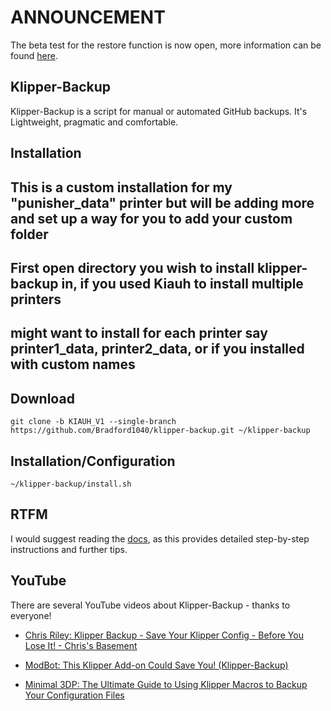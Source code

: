 # ANNOUNCEMENT

The beta test for the restore function is now open, more information can be found [here](https://github.com/Staubgeborener/Klipper-Backup/discussions/143).

## Klipper-Backup

Klipper-Backup is a script for manual or automated GitHub backups. It's Lightweight, pragmatic and comfortable.

## Installation

## This is a custom installation for my "punisher_data" printer but will be adding more and set up a way for you to add your custom folder

## First open directory you wish to install klipper-backup in, if you used Kiauh to install multiple printers

## might want to install for each printer say printer1_data, printer2_data, or if you installed with custom names

## Download

```shell
git clone -b KIAUH_V1 --single-branch https://github.com/Bradford1040/klipper-backup.git ~/klipper-backup
```

## Installation/Configuration

```shell
~/klipper-backup/install.sh
```

## RTFM

I would suggest reading the [docs](https://klipperbackup.xyz), as this provides detailed step-by-step instructions and further tips.

## YouTube

There are several YouTube videos about Klipper-Backup - thanks to everyone!

* [Chris Riley: Klipper Backup - Save Your Klipper Config - Before You Lose It! - Chris's Basement](https://www.youtube.com/watch?v=RCWWtzrI-e8)

* [ModBot: This Klipper Add-on Could Save You! (Klipper-Backup)](https://www.youtube.com/watch?v=47qV9BE2n_Y)

* [Minimal 3DP: The Ultimate Guide to Using Klipper Macros to Backup Your Configuration Files](https://www.youtube.com/watch?v=J4_dlCtZY48)
